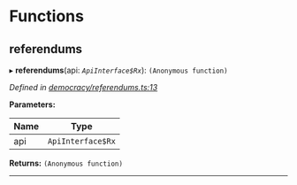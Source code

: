 

# Functions

<a id="referendums"></a>

##  referendums

▸ **referendums**(api: *`ApiInterface$Rx`*): `(Anonymous function)`

*Defined in [democracy/referendums.ts:13](https://github.com/polkadot-js/api/blob/843f374/packages/api-derive/src/democracy/referendums.ts#L13)*

**Parameters:**

| Name | Type |
| ------ | ------ |
| api | `ApiInterface$Rx` |

**Returns:** `(Anonymous function)`

___


